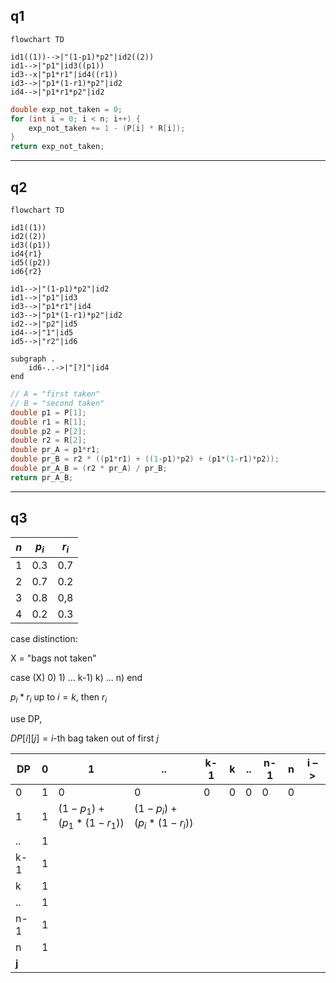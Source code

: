 ## q1
```mermaid
flowchart TD

id1((1))-->|"(1-p1)*p2"|id2((2))
id1-->|"p1"|id3((p1))
id3--x|"p1*r1"|id4((r1))
id3-->|"p1*(1-r1)*p2"|id2
id4-->|"p1*r1*p2"|id2

```

```java
double exp_not_taken = 0;
for (int i = 0; i < n; i++) {
	exp_not_taken += 1 - (P[i] * R[i]);
}
return exp_not_taken;
```







___
## q2


```mermaid
flowchart TD

id1((1))
id2((2))
id3((p1))
id4{r1}
id5((p2))
id6{r2}

id1-->|"(1-p1)*p2"|id2
id1-->|"p1"|id3
id3-->|"p1*r1"|id4
id3-->|"p1*(1-r1)*p2"|id2
id2-->|"p2"|id5
id4-->|"1"|id5
id5-->|"r2"|id6

subgraph .
	id6-..->|"[?]"|id4
end
```


```java
// A = "first taken"
// B = "second taken"
double p1 = P[1];
double r1 = R[1];
double p2 = P[2];
double r2 = R[2];
double pr_A = p1*r1;
double pr_B = r2 * ((p1*r1) + ((1-p1)*p2) + (p1*(1-r1)*p2));
double pr_A_B = (r2 * pr_A) / pr_B;
return pr_A_B;
```




___
## q3




| $n$ | $p_{i}$ | $r_i$ |
| --- | ------- | ----- |
| 1   | 0.3     | 0.7   |
| 2   | 0.7     | 0.2   |
| 3   | 0.8     | 0,8   |
| 4   | 0.2     | 0.3   |



case distinction:

X = "bags not taken"

case (X)
	0) 
	1)
	...
	k-1)
	k)
	...
	n)
end


$p_{i} * r_{i}$ up to $i=k$, then $r_{i}$


use DP,

$DP[i][j] = i \text{-th bag taken out of first }j$




| DP    | 0   | 1                             | ..                            | k-1 | k   | ..  | n-1 | n   | **i** –> |
| ----- | --- | ----------------------------- | ----------------------------- | --- | --- | --- | --- | --- | -------- |
| 0     | 1   | 0                             | 0                             | 0   | 0   | 0   | 0   | 0   |          |
| 1     | 1   | $(1-p_{1})+(p_{1}*(1-r_{1}))$ | $(1-p_{i})+(p_{i}*(1-r_{i}))$ |     |     |     |     |     |          |
| ..    | 1   |                               |                               |     |     |     |     |     |          |
| k-1   | 1   |                               |                               |     |     |     |     |     |          |
| k     | 1   |                               |                               |     |     |     |     |     |          |
| ..    | 1   |                               |                               |     |     |     |     |     |          |
| n-1   | 1   |                               |                               |     |     |     |     |     |          |
| n     | 1   |                               |                               |     |     |     |     |     |          |
| **j** |     |                               |                               |     |     |     |     |     |          |
